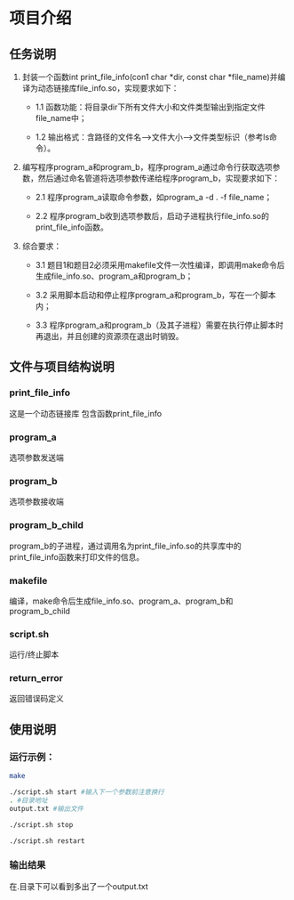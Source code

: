 # 项目介绍
## 任务说明

1. 封装一个函数int print_file_info(con1 char *dir, const char *file_name)并编译为动态链接库file_info.so，实现要求如下：
        
    - 1.1 函数功能：将目录dir下所有文件大小和文件类型输出到指定文件file_name中；

    - 1.2 输出格式：含路径的文件名-->文件大小-->文件类型标识（参考ls命令）。

2. 编写程序program_a和program_b，程序program_a通过命令行获取选项参数，然后通过命名管道将选项参数传递给程序program_b，实现要求如下：

    - 2.1 程序program_a读取命令参数，如program_a -d . -f file_name；

    - 2.2 程序program_b收到选项参数后，启动子进程执行file_info.so的print_file_info函数。

3. 综合要求：

    - 3.1 题目1和题目2必须采用makefile文件一次性编译，即调用make命令后生成file_info.so、program_a和program_b；

    - 3.2 采用脚本启动和停止程序program_a和program_b，写在一个脚本内；

    - 3.3 程序program_a和program_b（及其子进程）需要在执行停止脚本时再退出，并且创建的资源须在退出时销毁。

## 文件与项目结构说明

### print_file_info
这是一个动态链接库 包含函数print_file_info
### program_a
选项参数发送端
### program_b
选项参数接收端
### program_b_child
program_b的子进程，通过调用名为print_file_info.so的共享库中的print_file_info函数来打印文件的信息。
### makefile
编译，make命令后生成file_info.so、program_a、program_b和program_b_child
### script.sh 
运行/终止脚本
### return_error
返回错误码定义

## 使用说明

### 运行示例：
```bash
make 
```
```bash
./script.sh start #输入下一个参数前注意换行
. #目录地址
output.txt #输出文件
```

```bash
./script.sh stop
```

```bash
./script.sh restart
```
### 输出结果
在.目录下可以看到多出了一个output.txt
 
 
